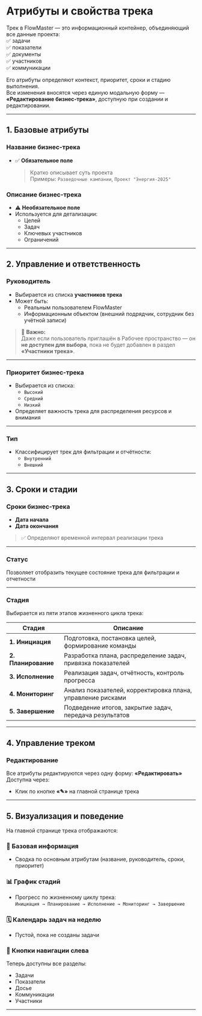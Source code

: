 # Атрибуты и свойства трека

Трек в FlowMaster — это информационный контейнер, объединяющий все данные проекта:  
✅ задачи  
✅ показатели  
✅ документы  
✅ участников  
✅ коммуникации  

Его атрибуты определяют контекст, приоритет, сроки и стадию выполнения.  
Все изменения вносятся через единую модальную форму — **«Редактирование бизнес-трека»**, доступную при создании и редактировании.

---

## 1. Базовые атрибуты

### Название бизнес-трека
- ✅ **Обязательное поле**

    > Кратко описывает суть проекта  
    > Примеры: `Разведочные кампании`, `Проект "Энергия-2025"`

### Описание бизнес-трека
- ⚠️ **Необязательное поле**
- Используется для детализации:
    - Целей
    - Задач
    - Ключевых участников
    - Ограничений

---

## 2. Управление и ответственность

### Руководитель
- Выбирается из списка **участников трека**
- Может быть:
    - Реальным пользователем FlowMaster
    - Информационным объектом (внешний подрядчик, сотрудник без учётной записи)

> 🎯 **Важно:**  
> Даже если пользователь приглашён в Рабочее пространство — он **не доступен для выбора**, пока не будет добавлен в раздел **«Участники трека»**.

---

### Приоритет бизнес-трека
- Выбирается из списка:
    - `Высокий`
    - `Средний`
    - `Низкий`
- Определяет важность трека для распределения ресурсов и внимания

---

### Тип
- Классифицирует трек для фильтрации и отчётности:
    - `Внутренний`
    - `Внешний`

---

## 3. Сроки и стадии

### Сроки бизнес-трека
  - **Дата начала**
  - **Дата окончания**
> ✅ Определяют временной интервал реализации трека

---

### Статус
Позволяет отобразить текущее состояние трека для фильтрации и отчетности

---

### Стадия
Выбирается из пяти этапов жизненного цикла трека:

| Стадия | Описание |
|--------|---------|
| **1. Инициация** | Подготовка, постановка целей, формирование команды |
| **2. Планирование** | Разработка плана, распределение задач, привязка показателей |
| **3. Исполнение** | Реализация задач, отчётность, контроль прогресса |
| **4. Мониторинг** | Анализ показателей, корректировка плана, управление рисками |
| **5. Завершение** | Подведение итогов, закрытие задач, передача результатов |

---

## 4. Управление треком

### Редактирование
Все атрибуты редактируются через одну форму: **«Редактировать»**
Доступна через:

- Клик по кнопке **«✎»** на главной странице трека

---

## 5. Визуализация и поведение

На главной странице трека отображаются:

### 📌 Базовая информация
- Сводка по основным атрибутам (название, руководитель, сроки, приоритет)

### 📊 График стадий
- Прогресс по жизненному циклу трека:  
  `Инициация → Планирование → Исполнение → Мониторинг → Завершение`

### 🗓️ Календарь задач на неделю
- Пустой, пока не созданы задачи

### 🔘 Кнопки навигации слева
Теперь доступны все разделы:

- Задачи
- Показатели
- Досье
- Коммуникации
- Участники

---